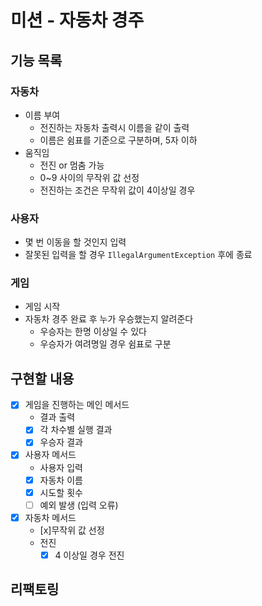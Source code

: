 # 미션 - 자동차 경주

## 기능 목록
### 자동차
- 이름 부여
  - 전진하는 자동차 출력시 이름을 같이 출력
  - 이름은 쉼표를 기준으로 구분하며, 5자 이하
- 움직임
  - 전진 or 멈춤 가능
  - 0~9 사이의 무작위 값 선정
  - 전진하는 조건은 무작위 값이 4이상일 경우


### 사용자
- 몇 번 이동을 할 것인지 입력
- 잘못된 입력을 할 경우 `IllegalArgumentException` 후에 종료

### 게임
- 게임 시작
- 자동차 경주 완료 후 누가 우승했는지 알려준다
  - 우승자는 한명 이상일 수 있다
  - 우승자가 여려명일 경우 쉼표로 구분

## 구현할 내용
- [x] 게임을 진행하는 메인 메서드
  - 결과 출력
  - [x] 각 차수별 실행 결과
  - [x] 우승자 결과
- [x] 사용자 메서드
  - 사용자 입력
  - [x] 자동차 이름
  - [x] 시도할 횟수
  - [ ] 예외 발생 (입력 오류)
- [x] 자동차 메서드
  - [x]무작위 값 선정
  - 전진
    - [x] 4 이상일 경우 전진

## 리팩토링